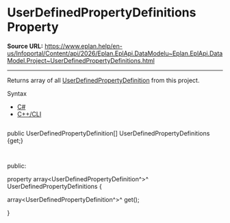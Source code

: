 # UserDefinedPropertyDefinitions Property

**Source URL:** https://www.eplan.help/en-us/Infoportal/Content/api/2026/Eplan.EplApi.DataModelu~Eplan.EplApi.DataModel.Project~UserDefinedPropertyDefinitions.html

---

Returns array of all [UserDefinedPropertyDefinition](Eplan.EplApi.DataModelu~Eplan.EplApi.DataModel.UserDefinedPropertyDefinition.html) from this project.

Syntax

- [C#](#i-syntax-CS)
- [C++/CLI](#i-syntax-CPP2005)

```
```
public UserDefinedPropertyDefinition[] UserDefinedPropertyDefinitions {get;}
```
```

```
```
public:

property array<UserDefinedPropertyDefinition^>^ UserDefinedPropertyDefinitions {

   array<UserDefinedPropertyDefinition^>^ get();

}
```
```
